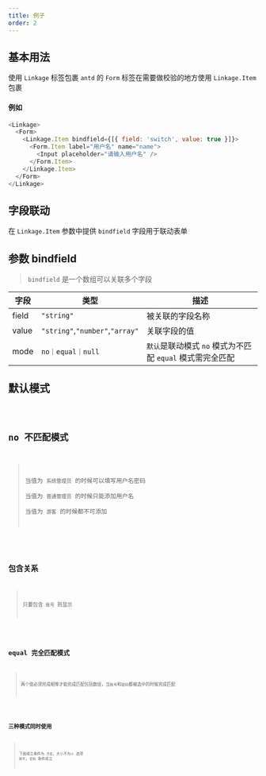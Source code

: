 ```yaml
---
title: 例子
order: 2
---
```


## 基本用法

使用 `Linkage` 标签包裹 `antd` 的 `Form` 标签在需要做校验的地方使用 `Linkage.Item` 包裹

#### 例如

```javascript
<Linkage>
  <Form>
    <Linkage.Item bindfield={[{ field: 'switch', value: true }]}>
      <Form.Item label="用户名" name="name">
        <Input placeholder="请输入用户名" />
      </Form.Item>
    </Linkage.Item>
  </Form>
</Linkage>
```

## 字段联动

在 `Linkage.Item` 参数中提供 `bindfield` 字段用于联动表单

## 参数 bindfield

> `bindfield` 是一个数组可以关联多个字段

| 字段  | 类型                            | 描述                                                      |
| ----- | ------------------------------- | --------------------------------------------------------- |
| field | `"string"`                      | 被关联的字段名称                                          |
| value | `"string"`,`"number"`,`"array"` | 关联字段的值                                              |
| mode  | `no｜equal｜null`               | `默认`是联动模式 `no` 模式为不匹配 `equal` 模式需完全匹配 |

## 默认模式

<code src="./demo/default.tsx" />

## no 不匹配模式

> 当值为 `系统管理员` 的时候可以填写用户名密码  
> 当值为 `普通管理员` 的时候只能添加用户名  
> 当值为 `游客` 的时候都不可添加

<code src="./demo/one.tsx" />

## 包含关系

> 只要包含 `账号` 则显示

<code src="./demo/include.tsx" />

## equal 完全匹配模式

> 两个值必须完成相等才能完成匹配包括数组，当`账号`和`密码`都被选中的时候完成匹配

<code src="./demo/equal.tsx" />

## 三种模式同时使用

> 下面成立条件为 `开启`，大小不为`小` 选项 `账号`, `密码` 条件成立

<code src="./demo/all.tsx" />
